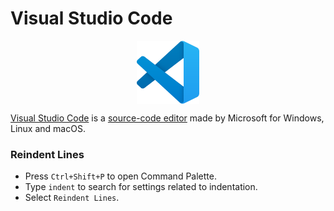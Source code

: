 # Visual Studio Code

<p align="center"><img align="center" width="20%" height="20%" src="assets/visualstudiocode.svg"></p>

[Visual Studio Code](https://en.wikipedia.org/wiki/Visual_Studio_Code) is a [source-code editor](https://en.wikipedia.org/wiki/Source-code_editor) made by Microsoft for Windows, Linux and macOS.

### Reindent Lines

* Press `Ctrl+Shift+P` to open Command Palette.
* Type `indent` to search for settings related to indentation.
* Select `Reindent Lines`.

